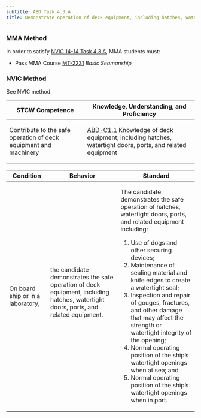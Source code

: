 ```yaml
---
subtitle: ABD Task 4.3.A 
title: Demonstrate operation of deck equipment, including hatches, watertight doors, ports, and related equipment
---
```



### MMA Method

In order to satisfy  [NVIC 14-14  Task  4.3.A]({{site.baseurl}}/assets/images/nvic-14-14.pdf), MMA students must:

* Pass MMA Course [MT-2231]( {{site.baseurl}}/courses/MT-2231) *Basic Seamanship*


### NVIC Method

<a onclick="togglevisibility('nvic_methods')" >See NVIC method.</a>

<div id='nvic_methods' class='hide'>

<table>
<thead>
<tr>
<th class='forty'> STCW Competence </th>
<th class='sixty'> Knowledge, Understanding, and Proficiency </th>
</tr>
</thead>




<tbody>
<tr><td markdown='1'>

Contribute to the safe operation of deck equipment and machinery

</td><td markdown='1'>

[ABD-C1.1](../../tables/25.html#ABD-C1.1) Knowledge of deck equipment, including hatches, watertight doors, ports, and related equipment

</td></tr>


</tbody>
</table>


<table>
<thead>
<tr><th class='twenty'>  Condition </th><th class='twenty'> Behavior </th><th  class='sixty'>Standard </th></tr>
</thead>
<tbody >



<tr><td markdown='1'>

On board ship or in a laboratory,

</td><td markdown='1'>

the candidate demonstrates the safe operation of deck equipment, including hatches, watertight doors, ports, and related equipment.

<br>

<div class="tooltip">
<span class="tooltiptext">
</span>
</div>


</td><td markdown='1'>

The candidate demonstrates the safe operation of hatches, watertight doors, ports, and related equipment including:

1. Use of dogs and other securing devices;
2. Maintenance of sealing material and knife edges to create a watertight seal;
3. Inspection and repair of gouges, fractures, and other damage that may affect the strength or watertight integrity of the opening;
4. Normal operating position of the ship’s watertight openings when at sea; and
5. Normal operating position of the ship’s watertight openings when in port. 

</td></tr>
</tbody>
</table>
</div>
